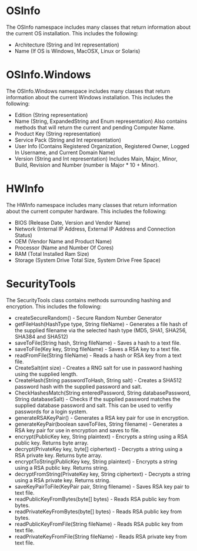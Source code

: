# OSInfo
The OSInfo namespace includes many classes that return information about the current OS installation. This includes the following:
- Architecture (String and Int representation)
- Name (If OS is Windows, MacOSX, Linux or Solaris)

# OSInfo.Windows
The OSInfo.Windows namespace includes many classes that return information about the current Windows installation. This includes the following:
- Edition (String representation)
- Name (String, ExpandedString and Enum representation) Also contains methods that will return the current and pending Computer Name.
- Product Key (String representation)
- Service Pack (String and Int representation)
- User Info (Contains Registered Organization, Registered Owner, Logged In Username, and Current Domain Name)
- Version (String and Int representation) Includes Main, Major, Minor, Build,  Revision and Number (number is Major * 10 + Minor).

# HWInfo
The HWInfo namespace includes many classes that return information about the current computer hardware. This includes the following:
- BIOS (Release Date, Version and Vendor Name)
- Network (Internal IP Address, External IP Address and Connection Status)
- OEM (Vendor Name and Product Name)
- Processor (Name and Number Of Cores)
- RAM (Total Installed Ram Size)
- Storage (System Drive Total Size, System Drive Free Space)

# SecurityTools
The SecurityTools class contains methods surrounding hashing and encryption. This includes the following:
- createSecureRandom() - Secure Random Number Generator
- getFileHash(HashType type, String fileName) - Generates a file hash of the supplied filename via the selected hash type (MD5, SHA1, SHA256, SHA384 and SHA512)
- saveToFile(String hash, String fileName) - Saves a hash to a text file.
- saveToFile(Key key, String fileName) - Saves a RSA key to a text file.
- readFromFile(String fileName) - Reads a hash or RSA key from a text file.
- CreateSalt(int size) - Creates a RNG salt for use in password hashing using the supplied length.
- CreateHash(String passwordToHash, String salt) - Creates a SHA512 password hash with the supplied password and salt.
- CheckHashesMatch(String enteredPassword, String databasePassword, String databaseSalt) - Checks if the supplied password matches the supplied database password and salt. This can be used to verifiy passwords for a login system.
- generateRSAKeyPair() - Generates a RSA key pair for use in encryption.
- generateKeyPair(boolean saveToFiles, String filename) - Generates a RSA key pair for use in encryption and saves to file.
- encrypt(PublicKey key, String plaintext) - Encrypts a string using a RSA public key. Returns byte array.
- decrypt(PrivateKey key, byte[] ciphertext) - Decrypts a string using a RSA private key. Returns byte array.
- encryptToString(PublicKey key, String plaintext) - Encrypts a string using a RSA public key. Returns string.
- decryptFromString(PrivateKey key, String ciphertext) - Decrypts a string using a RSA private key. Returns string.
- saveKeyPairToFile(KeyPair pair, String filename) - Saves RSA key pair to text file.
- readPublicKeyFromBytes(byte[] bytes) - Reads RSA public key from bytes.
- readPrivateKeyFromBytes(byte[] bytes) - Reads RSA public key from bytes.
- readPublicKeyFromFile(String fileName) - Reads RSA public key from text file.
- readPrivateKeyFromFile(String fileName) - Reads RSA private key from text file.
